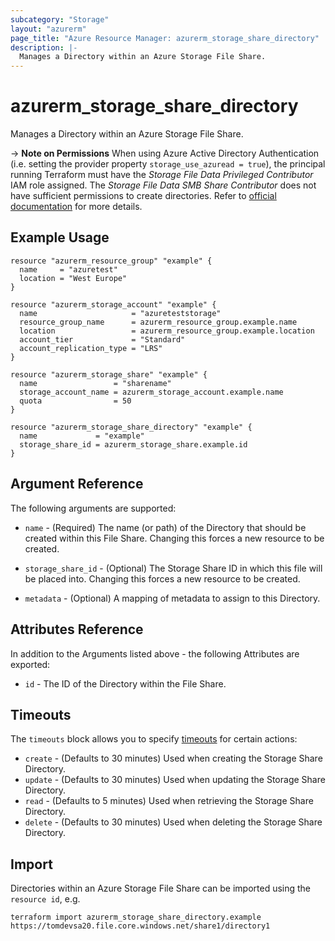 ```yaml
---
subcategory: "Storage"
layout: "azurerm"
page_title: "Azure Resource Manager: azurerm_storage_share_directory"
description: |-
  Manages a Directory within an Azure Storage File Share.
---
```


# azurerm_storage_share_directory

Manages a Directory within an Azure Storage File Share.

-> **Note on Permissions** When using Azure Active Directory Authentication (i.e. setting the provider property `storage_use_azuread = true`), the principal running Terraform must have the *Storage File Data Privileged Contributor* IAM role assigned. The *Storage File Data SMB Share Contributor* does not have sufficient permissions to create directories. Refer to [official documentation](https://learn.microsoft.com/en-us/rest/api/storageservices/authorize-with-azure-active-directory#permissions-for-file-service-operations) for more details.

## Example Usage

```hcl
resource "azurerm_resource_group" "example" {
  name     = "azuretest"
  location = "West Europe"
}

resource "azurerm_storage_account" "example" {
  name                     = "azureteststorage"
  resource_group_name      = azurerm_resource_group.example.name
  location                 = azurerm_resource_group.example.location
  account_tier             = "Standard"
  account_replication_type = "LRS"
}

resource "azurerm_storage_share" "example" {
  name                 = "sharename"
  storage_account_name = azurerm_storage_account.example.name
  quota                = 50
}

resource "azurerm_storage_share_directory" "example" {
  name             = "example"
  storage_share_id = azurerm_storage_share.example.id
}
```

## Argument Reference

The following arguments are supported:

* `name` - (Required) The name (or path) of the Directory that should be created within this File Share. Changing this forces a new resource to be created.

* `storage_share_id` - (Optional) The Storage Share ID in which this file will be placed into. Changing this forces a new resource to be created.

* `metadata` - (Optional) A mapping of metadata to assign to this Directory.

## Attributes Reference

In addition to the Arguments listed above - the following Attributes are exported:

* `id` - The ID of the Directory within the File Share.

## Timeouts

The `timeouts` block allows you to specify [timeouts](https://www.terraform.io/language/resources/syntax#operation-timeouts) for certain actions:

* `create` - (Defaults to 30 minutes) Used when creating the Storage Share Directory.
* `update` - (Defaults to 30 minutes) Used when updating the Storage Share Directory.
* `read` - (Defaults to 5 minutes) Used when retrieving the Storage Share Directory.
* `delete` - (Defaults to 30 minutes) Used when deleting the Storage Share Directory.

## Import

Directories within an Azure Storage File Share can be imported using the `resource id`, e.g.

```shell
terraform import azurerm_storage_share_directory.example https://tomdevsa20.file.core.windows.net/share1/directory1
```
